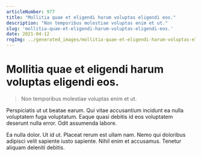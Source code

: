 ```yaml
---
articleNumber: 977
title: "Mollitia quae et eligendi harum voluptas eligendi eos."
description: "Non temporibus molestiae voluptas enim et ut."
slug: 'mollitia-quae-et-eligendi-harum-voluptas-eligendi-eos.'
date: 2021-04-12
rngImg: ../generated_images/mollitia-quae-et-eligendi-harum-voluptas-eligendi-eos..jpg
---
```


# Mollitia quae et eligendi harum voluptas eligendi eos.

> Non temporibus molestiae voluptas enim et ut.

Perspiciatis ut ut beatae earum. Qui vitae accusantium incidunt ea nulla voluptatem fuga voluptatum. Eaque quasi debitis id eos voluptatem deserunt nulla error. Odit assumenda labore.
 Ea nulla dolor. Ut id ut. Placeat rerum est ullam nam. Nemo qui doloribus adipisci velit sapiente iusto sapiente. Nihil enim et accusamus. Tenetur aliquam deleniti debitis.
